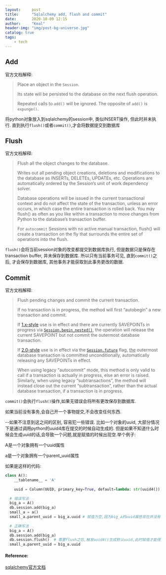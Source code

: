 ```yaml
---
layout:     post
title:      "Sqlalchemy add, flush and commit"
date:       2020-10-09 12:15
author:     "Keal"
header-img: "img/post-bg-universe.jpg"
catalog: true
tags:
    - tech
---
```


## Add

官方文档解释:

> Place an object in the `Session`.
>
> Its state will be persisted to the database on the next flush operation.
>
> Repeated calls to `add()` will be ignored. The opposite of `add()` is `expunge()`.

将python对象放入到sqlalchemy的session中, 类似INSERT操作, 但此时并未执行. 直到执行`flush()`或者`commit()`,才会将数据提交到数据库

## Flush

官方文档解释:

>Flush all the object changes to the database.
>
>Writes out all pending object creations, deletions and modifications to the database as INSERTs, DELETEs, UPDATEs, etc. Operations are automatically ordered by the Session’s unit of work dependency solver.
>
>Database operations will be issued in the current transactional context and do not affect the state of the transaction, unless an error occurs, in which case the entire transaction is rolled back. You may flush() as often as you like within a transaction to move changes from Python to the database’s transaction buffer.
>
>For `autocommit` Sessions with no active manual transaction, flush() will create a transaction on the fly that surrounds the entire set of operations into the flush.

`flush()`会将当前session对象的改变都提交到数据库执行, 但是数据只是保存在transaction buffer, 并未保存到数据库. 所以只有当前事务可见, 直到`commit()`之后, 才会保存到数据库, 其他事务才能获取到此事务更改的数据.

## Commit

官方文档解释:

>Flush pending changes and commit the current transaction.
>
>If no transaction is in progress, the method will first “autobegin” a new transaction and commit.
>
>If [1.x-style](https://docs.sqlalchemy.org/en/14/glossary.html#term-0) use is in effect and there are currently SAVEPOINTs in progress via [`Session.begin_nested()`](https://docs.sqlalchemy.org/en/14/orm/session_api.html?highlight=commit#sqlalchemy.orm.Session.begin_nested), the operation will release the current SAVEPOINT but not commit the outermost database transaction.
>
>If [2.0-style](https://docs.sqlalchemy.org/en/14/glossary.html#term-1) use is in effect via the [`Session.future`](https://docs.sqlalchemy.org/en/14/orm/session_api.html?highlight=commit#sqlalchemy.orm.Session.params.future) flag, <u>the</u> outermost database transaction is committed unconditionally, automatically releasing any SAVEPOINTs in effect.
>
>When using legacy “autocommit” mode, this method is only valid to call if a transaction is actually in progress, else an error is raised. Similarly, when using legacy “subtransactions”, the method will instead close out the current “subtransaction”, rather than the actual database transaction, if a transaction is in progress.

`commit()`会执行`flush()`操作,如果无错误会将所有更改保存到数据库. 

如果当前没有事务,会自己开一个事物提交,不会改变任何东西.



--如果不注意到这之间的区别, 容易犯一些错误. 比如一个对象的uuid, 大部分情况下是通过调用python的uuid4库在提交的时候自动生成的. 但是如果不知道什么时候会生成uuid的话,会导致一个问题,就是赋值的时候出现空.举个例子:

A是一个对象拥有一个uuid属性

a是一个对象拥有一个parent_uuid属性

如果是这样的代码:

```python
class A():
    __tablename__ = 'A'
    
    uuid = Column(UUID, primary_key=True, default=lambda: str(uuid4()), server_default=text("uuid_generate_v4()"))
  
  # 错误写法
  big_a = A()
  db.session.add(big_a)
  small_a = a()
  small_a.parent_uuid = big_a.uuid # 赋值为空,因为big_a的uuid属性现在并没有调用uuid4()生成
  
  # 正确写法
  big_a = A()
  db.session.add(big_a)
  db.session.flush()  # 需要flush之后,触发uuid4()生成默认uuid,此时赋值才能得到期望结果
  small_a.parent_uuid = big_a.uuid
```

#### Reference:

[sqlalchemy官方文档](https://www.sqlalchemy.org/)

